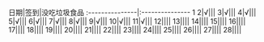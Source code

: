 日期|签到|没吃垃圾食品
:---------------|:---------------
1
2|√|||
3|√|||
4|√|||
5|√|||
6|√|||
7|√|||
8|√|||
9|√|||
10|√|||
11|√|||
12||||
13||||
14||||
15||||
16||||
17||||
18||||
19||||
20||||
21||||
22||||
23||||
24||||
25||||
26||||
27||||
28||||

